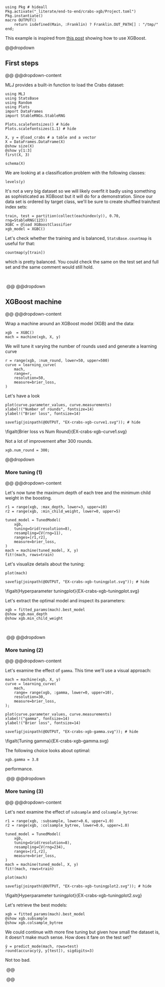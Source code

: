 <!--This file was generated, do not modify it.-->
````julia:ex1
using Pkg # hideall
Pkg.activate("_literate/end-to-end/crabs-xgb/Project.toml")
Pkg.instantiate()
macro OUTPUT()
    return isdefined(Main, :Franklin) ? Franklin.OUT_PATH[] : "/tmp/"
end;
````

This example is inspired from [this
post](https://www.analyticsvidhya.com/blog/2016/03/complete-guide-parameter-tuning-xgboost-with-codes-python/)
showing how to use XGBoost.

@@dropdown
## First steps
@@
@@dropdown-content

MLJ provides a built-in function to load the Crabs dataset:

````julia:ex2
using MLJ
using StatsBase
using Random
using Plots
import DataFrames
import StableRNGs.StableRNG

Plots.scalefontsizes() # hide
Plots.scalefontsizes(1.1) # hide

X, y = @load_crabs # a table and a vector
X = DataFrames.DataFrame(X)
@show size(X)
@show y[1:3]
first(X, 3)
````

````julia:ex3
schema(X)
````

We are looking at a classification problem with the following classes:

````julia:ex4
levels(y)
````

It's not a very big dataset so we will likely overfit it badly using something as
sophisticated as XGBoost but it will do for a demonstration. Since our data set is
ordered by target class, we'll be sure to create shuffled train/test index sets:

````julia:ex5
train, test = partition(collect(eachindex(y)), 0.70, rng=StableRNG(123))
XGBC = @load XGBoostClassifier
xgb_model = XGBC()
````

Let's check whether the training and is balanced, `StatsBase.countmap` is useful for
that:

````julia:ex6
countmap(y[train])
````

which is pretty balanced. You could check the same on the test set and full set and the
same comment would still hold.

‎

‎
@@
@@dropdown
## XGBoost machine
@@
@@dropdown-content

Wrap a machine around an XGBoost model (XGB) and the data:

````julia:ex7
xgb  = XGBC()
mach = machine(xgb, X, y)
````

We will tune it varying the number of rounds used and generate a learning curve

````julia:ex8
r = range(xgb, :num_round, lower=50, upper=500)
curve = learning_curve(
    mach,
    range=r,
    resolution=50,
    measure=brier_loss,
)
````

Let's have a look

````julia:ex9
plot(curve.parameter_values, curve.measurements)
xlabel!("Number of rounds", fontsize=14)
ylabel!("Brier loss", fontsize=14)

savefig(joinpath(@OUTPUT, "EX-crabs-xgb-curve1.svg")); # hide
````

\figalt{Brier loss vs Num Round}{EX-crabs-xgb-curve1.svg}

Not a lot of improvement after 300 rounds.

````julia:ex10
xgb.num_round = 300;
````

@@dropdown
### More tuning (1)
@@
@@dropdown-content

Let's now tune the maximum depth of each tree and the minimum child weight in the
boosting.

````julia:ex11
r1 = range(xgb, :max_depth, lower=3, upper=10)
r2 = range(xgb, :min_child_weight, lower=0, upper=5)

tuned_model = TunedModel(
    xgb,
    tuning=Grid(resolution=8),
    resampling=CV(rng=11),
    ranges=[r1,r2],
    measure=brier_loss,
)
mach = machine(tuned_model, X, y)
fit!(mach, rows=train)
````

Let's visualize details about the tuning:

````julia:ex12
plot(mach)

savefig(joinpath(@OUTPUT, "EX-crabs-xgb-tuningplot.svg")); # hide
````

\figalt{Hyperparameter tuningplot}{EX-crabs-xgb-tuningplot.svg}

Let's extract the optimal model and inspect its parameters:

````julia:ex13
xgb = fitted_params(mach).best_model
@show xgb.max_depth
@show xgb.min_child_weight
````

‎

‎
@@
@@dropdown
### More tuning (2)
@@
@@dropdown-content

Let's examine the effect of `gamma`. This time we'll use a visual approach:

````julia:ex14
mach = machine(xgb, X, y)
curve = learning_curve(
    mach,
    range= range(xgb, :gamma, lower=0, upper=10),
    resolution=30,
    measure=brier_loss,
);

plot(curve.parameter_values, curve.measurements)
xlabel!("gamma", fontsize=14)
ylabel!("Brier loss", fontsize=14)

savefig(joinpath(@OUTPUT, "EX-crabs-xgb-gamma.svg")); # hide
````

\figalt{Tuning gamma}{EX-crabs-xgb-gamma.svg}

The following choice looks about optimal:

````julia:ex15
xgb.gamma = 3.8
````

performance.

‎
@@
@@dropdown
### More tuning (3)
@@
@@dropdown-content

Let's next examine the effect of `subsample` and `colsample_bytree`:

````julia:ex16
r1 = range(xgb, :subsample, lower=0.6, upper=1.0)
r2 = range(xgb, :colsample_bytree, lower=0.6, upper=1.0)

tuned_model = TunedModel(
    xgb,
    tuning=Grid(resolution=8),
    resampling=CV(rng=234),
    ranges=[r1,r2],
    measure=brier_loss,
)
mach = machine(tuned_model, X, y)
fit!(mach, rows=train)
````

````julia:ex17
plot(mach)

savefig(joinpath(@OUTPUT, "EX-crabs-xgb-tuningplot2.svg")); # hide
````

\figalt{Hyperparameter tuningplot}{EX-crabs-xgb-tuningplot2.svg}

Let's retrieve the best models:

````julia:ex18
xgb = fitted_params(mach).best_model
@show xgb.subsample
@show xgb.colsample_bytree
````

We could continue with more fine tuning but given how small the dataset is, it doesn't
make much sense.  How does it fare on the test set?

````julia:ex19
ŷ = predict_mode(mach, rows=test)
round(accuracy(ŷ, y[test]), sigdigits=3)
````

Not too bad.

‎
@@

‎
@@

